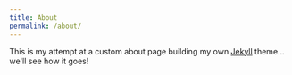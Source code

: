 ```yaml
---
title: About
permalink: /about/
---
```


This is my attempt at a custom about page building my own [Jekyll](https://jekyllrb.com/) theme... we'll see how it goes!
